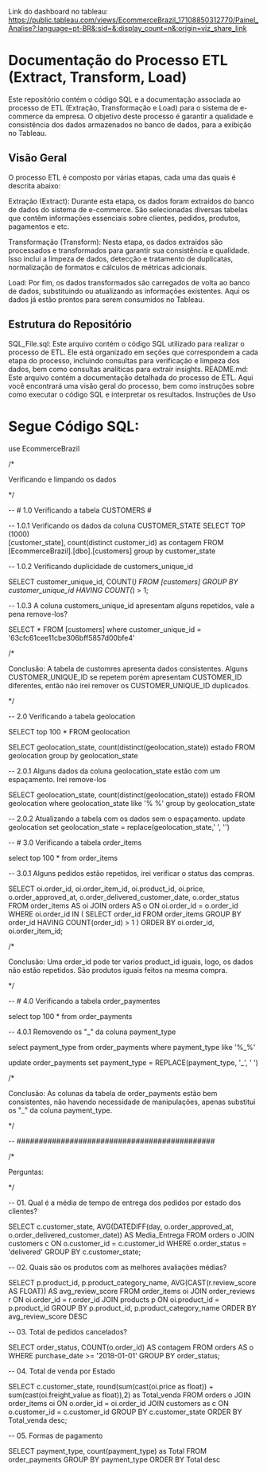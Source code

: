 Link do dashboard no tableau:
https://public.tableau.com/views/EcommerceBrazil_17108850312770/Painel_Analise?:language=pt-BR&:sid=&:display_count=n&:origin=viz_share_link


# Documentação do Processo ETL (Extract, Transform, Load)

Este repositório contém o código SQL e a documentação associada ao processo de ETL (Extração, Transformação e Load) para o sistema de e-commerce da empresa. O objetivo deste processo é garantir a qualidade e consistência dos dados armazenados no banco de dados, para a exibição no Tableau.

## Visão Geral

O processo ETL é composto por várias etapas, cada uma das quais é descrita abaixo:

Extração (Extract): Durante esta etapa, os dados foram extraídos do banco de dados do sistema de e-commerce. São selecionadas diversas tabelas que contêm informações essenciais sobre clientes, pedidos, produtos, pagamentos e etc.

Transformação (Transform): Nesta etapa, os dados extraídos são processados e transformados para garantir sua consistência e qualidade. Isso inclui a limpeza de dados, detecção e tratamento de duplicatas, normalização de formatos e cálculos de métricas adicionais.

Load: Por fim, os dados transformados são carregados de volta ao banco de dados, substituindo ou atualizando as informações existentes. Aqui os dados já estão prontos para serem consumidos no Tableau.


## Estrutura do Repositório

SQL_File.sql: Este arquivo contém o código SQL utilizado para realizar o processo de ETL. Ele está organizado em seções que correspondem a cada etapa do processo, incluindo consultas para verificação e limpeza dos dados, bem como consultas analíticas para extrair insights.
README.md: Este arquivo contém a documentação detalhada do processo de ETL. Aqui você encontrará uma visão geral do processo, bem como instruções sobre como executar o código SQL e interpretar os resultados.
Instruções de Uso



# Segue Código SQL:



use EcommerceBrazil

/*

Verificando e limpando os dados

*/

-- # 1.0 Verificando a tabela CUSTOMERS #

-- 1.0.1 Verificando os dados da coluna CUSTOMER_STATE
SELECT TOP (1000)     
	[customer_state],
	count(distinct customer_id) as contagem
FROM 
	[EcommerceBrazil].[dbo].[customers]
group by 
	customer_state

-- 1.0.2 Verificando duplicidade de customers_unique_id

SELECT customer_unique_id, COUNT(*)
FROM [customers]
GROUP BY customer_unique_id
HAVING COUNT(*) > 1;

-- 1.0.3 A coluna customers_unique_id apresentam alguns repetidos, vale a pena remove-los?

SELECT *
FROM [customers]
where customer_unique_id = '63cfc61cee11cbe306bff5857d00bfe4'

/*

Conclusão:
A tabela de customres apresenta dados consistentes. Alguns CUSTOMER_UNIQUE_ID se repetem porém apresentam CUSTOMER_ID diferentes, então não irei remover os CUSTOMER_UNIQUE_ID duplicados. 

*/


-- 2.0 Verificando a tabela geolocation

SELECT top 100 *
FROM geolocation

SELECT geolocation_state, count(distinct(geolocation_state)) estado
FROM geolocation
group by geolocation_state

-- 2.0.1 Alguns dados da coluna geolocation_state estão com um espaçamento. Irei remove-los

SELECT geolocation_state, count(distinct(geolocation_state)) estado
FROM geolocation
where geolocation_state like '% %' 
group by geolocation_state

-- 2.0.2 Atualizando a tabela com os dados sem o espaçamento.
update geolocation
set geolocation_state = replace(geolocation_state,' ', '')



-- # 3.0 Verificando a tabela order_items

select top 100 *
from order_items


-- 3.0.1 Alguns pedidos estão repetidos, irei verificar o status das compras.

SELECT 
    oi.order_id, 
    oi.order_item_id, 
    oi.product_id, 
    oi.price,
    o.order_approved_at, 
    o.order_delivered_customer_date, 
    o.order_status
FROM 
    order_items AS oi
JOIN 
    orders AS o 
ON 
    oi.order_id = o.order_id
WHERE 
    oi.order_id IN (
        SELECT 
            order_id
        FROM 
            order_items
        GROUP BY
            order_id
        HAVING
            COUNT(order_id) > 1
    )
ORDER BY 
    oi.order_id, 
    oi.order_item_id;


/*

Conclusão: Uma order_id pode ter varios product_id iguais, logo, os dados não estão repetidos. São produtos iguais feitos na mesma compra.

*/

-- # 4.0 Verificando a tabela order_paymentes

select top 100 *
from order_payments

-- 4.0.1 Removendo os "_" da coluna payment_type

select 
	payment_type
from 
	order_payments
where payment_type like '%_%' 

update
	order_payments
set 
	payment_type = REPLACE(payment_type, '_', ' ')

/*

Conclusão: As colunas da tabela de order_payments estão bem consistentes, não havendo necessidade de manipulações, apenas substitui os "_" da coluna payment_type.

*/

-- #############################################

/*

Perguntas:


*/

-- 01. Qual é a média de tempo de entrega dos pedidos por estado dos clientes?

SELECT 
	c.customer_state, 
	AVG(DATEDIFF(day, o.order_approved_at, o.order_delivered_customer_date)) AS Media_Entrega
FROM 
	orders o
JOIN customers c ON o.customer_id = c.customer_id
WHERE 
	o.order_status = 'delivered'
GROUP BY 
	c.customer_state;

-- 02. Quais são os produtos com as melhores avaliações médias?

SELECT 
	p.product_id, 
    p.product_category_name, 
    AVG(CAST(r.review_score AS FLOAT)) AS avg_review_score
FROM 
    order_items oi
    JOIN order_reviews r ON oi.order_id = r.order_id
    JOIN products p ON oi.product_id = p.product_id
GROUP BY 
    p.product_id, 
    p.product_category_name
ORDER BY 
    avg_review_score DESC



-- 03. Total de pedidos cancelados?

SELECT
    order_status,
    COUNT(o.order_id) AS contagem
FROM
    orders AS o
WHERE
    purchase_date >= '2018-01-01' 
GROUP BY
    order_status;



-- 04. Total de venda por Estado

SELECT 
	c.customer_state, 
	round(sum(cast(oi.price as float)) + sum(cast(oi.freight_value as float)),2) as Total_venda
FROM 
	orders o
JOIN order_items oi ON o.order_id = oi.order_id
JOIN customers as c ON o.customer_id = c.customer_id
GROUP BY 
	c.customer_state
ORDER BY 
	Total_venda desc;

-- 05. Formas de pagamento

SELECT
	payment_type,
	count(payment_type) as Total
FROM
	order_payments
GROUP BY
	payment_type
ORDER BY 
	Total desc

